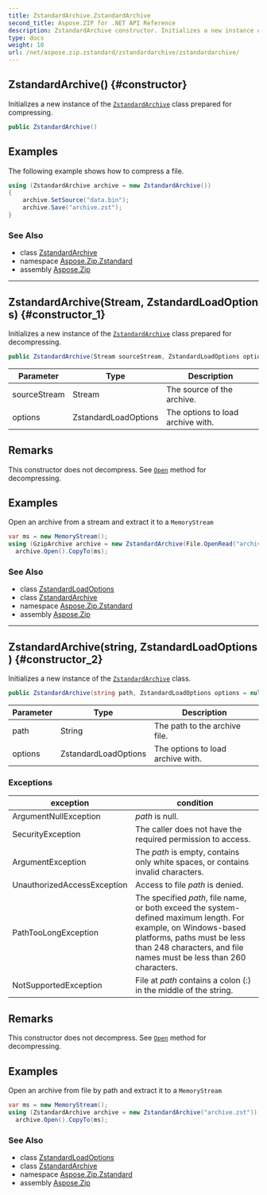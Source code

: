 ```yaml
---
title: ZstandardArchive.ZstandardArchive
second_title: Aspose.ZIP for .NET API Reference
description: ZstandardArchive constructor. Initializes a new instance of the ZstandardArchive class prepared for compressing
type: docs
weight: 10
url: /net/aspose.zip.zstandard/zstandardarchive/zstandardarchive/
---
```

## ZstandardArchive() {#constructor}

Initializes a new instance of the [`ZstandardArchive`](../) class prepared for compressing.

```csharp
public ZstandardArchive()
```

## Examples

The following example shows how to compress a file.

```csharp
using (ZstandardArchive archive = new ZstandardArchive()) 
{
    archive.SetSource("data.bin");
    archive.Save("archive.zst");
}
```

### See Also

* class [ZstandardArchive](../)
* namespace [Aspose.Zip.Zstandard](../../zstandardarchive/)
* assembly [Aspose.Zip](../../../)

---

## ZstandardArchive(Stream, ZstandardLoadOptions) {#constructor_1}

Initializes a new instance of the [`ZstandardArchive`](../) class prepared for decompressing.

```csharp
public ZstandardArchive(Stream sourceStream, ZstandardLoadOptions options = null)
```

| Parameter | Type | Description |
| --- | --- | --- |
| sourceStream | Stream | The source of the archive. |
| options | ZstandardLoadOptions | The options to load archive with. |

## Remarks

This constructor does not decompress. See [`Open`](../open/) method for decompressing.

## Examples

Open an archive from a stream and extract it to a `MemoryStream`

```csharp
var ms = new MemoryStream();
using (GzipArchive archive = new ZstandardArchive(File.OpenRead("archive.zst")))
  archive.Open().CopyTo(ms);
```

### See Also

* class [ZstandardLoadOptions](../../zstandardloadoptions/)
* class [ZstandardArchive](../)
* namespace [Aspose.Zip.Zstandard](../../zstandardarchive/)
* assembly [Aspose.Zip](../../../)

---

## ZstandardArchive(string, ZstandardLoadOptions) {#constructor_2}

Initializes a new instance of the [`ZstandardArchive`](../) class.

```csharp
public ZstandardArchive(string path, ZstandardLoadOptions options = null)
```

| Parameter | Type | Description |
| --- | --- | --- |
| path | String | The path to the archive file. |
| options | ZstandardLoadOptions | The options to load archive with. |

### Exceptions

| exception | condition |
| --- | --- |
| ArgumentNullException | *path* is null. |
| SecurityException | The caller does not have the required permission to access. |
| ArgumentException | The *path* is empty, contains only white spaces, or contains invalid characters. |
| UnauthorizedAccessException | Access to file *path* is denied. |
| PathTooLongException | The specified *path*, file name, or both exceed the system-defined maximum length. For example, on Windows-based platforms, paths must be less than 248 characters, and file names must be less than 260 characters. |
| NotSupportedException | File at *path* contains a colon (:) in the middle of the string. |

## Remarks

This constructor does not decompress. See [`Open`](../open/) method for decompressing.

## Examples

Open an archive from file by path and extract it to a `MemoryStream`

```csharp
var ms = new MemoryStream();
using (ZstandardArchive archive = new ZstandardArchive("archive.zst"))
  archive.Open().CopyTo(ms);
```

### See Also

* class [ZstandardLoadOptions](../../zstandardloadoptions/)
* class [ZstandardArchive](../)
* namespace [Aspose.Zip.Zstandard](../../zstandardarchive/)
* assembly [Aspose.Zip](../../../)


